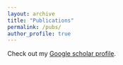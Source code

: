 ```yaml
---
layout: archive
title: "Publications"
permalink: /pubs/
author_profile: true
---
```


Check out my [Google scholar profile](https://scholar.google.com/citations?hl=en&user=pUnVutMAAAAJ&view_op=list_works&sortby=pubdate).